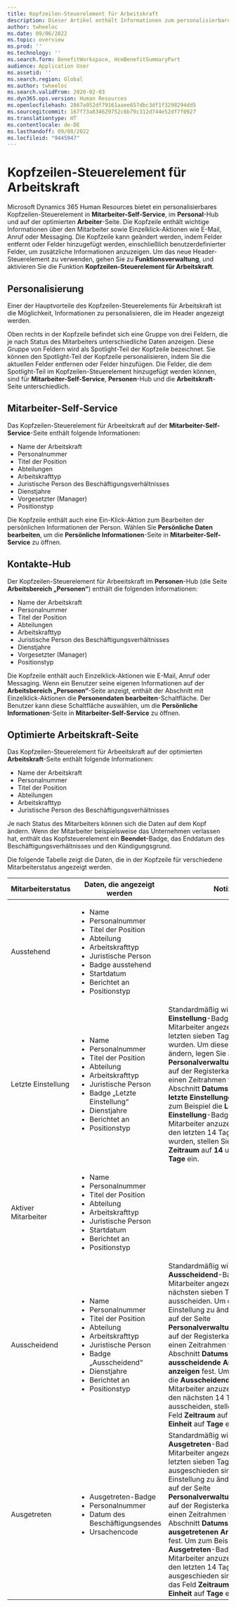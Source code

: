 ```yaml
---
title: Kopfzeilen-Steuerelement für Arbeitskraft
description: Dieser Artikel enthält Informationen zum personalisierbaren Header-Steuerelement im Mitarbeiter-Self-Service, im Hub „Personen“ und auf der Seite „Arbeiter“ in Microsoft Dynamics 365 Human Resources.
author: twheeloc
ms.date: 09/06/2022
ms.topic: overview
ms.prod: ''
ms.technology: ''
ms.search.form: BenefitWorkspace, HcmBenefitSummaryPart
audience: Application User
ms.assetid: ''
ms.search.region: Global
ms.author: twheeloc
ms.search.validFrom: 2020-02-03
ms.dyn365.ops.version: Human Resources
ms.openlocfilehash: 2867a952df79161aaee657dbc3df1f3298294dd5
ms.sourcegitcommit: 167f73a834629752c6b79c312d744e52df7f0927
ms.translationtype: HT
ms.contentlocale: de-DE
ms.lasthandoff: 09/08/2022
ms.locfileid: "9445947"
---
```

# <a name="worker-header-control"></a>Kopfzeilen-Steuerelement für Arbeitskraft

Microsoft Dynamics 365 Human Resources bietet ein personalisierbares Kopfzeilen-Steuerelement in **Mitarbeiter-Self-Service**, im **Personal**-Hub und auf der optimierten **Arbeiter**-Seite. Die Kopfzeile enthält wichtige Informationen über den Mitarbeiter sowie Einzelklick-Aktionen wie E-Mail, Anruf oder Messaging. Die Kopfzeile kann geändert werden, indem Felder entfernt oder Felder hinzugefügt werden, einschließlich benutzerdefinierter Felder, um zusätzliche Informationen anzuzeigen. Um das neue Header-Steuerelement zu verwenden, gehen Sie zu **Funktionsverwaltung**, und aktivieren Sie die Funktion **Kopfzeilen-Steuerelement für Arbeitskraft**.

## <a name="personalization"></a>Personalisierung

Einer der Hauptvorteile des Kopfzeilen-Steuerelements für Arbeitskraft ist die Möglichkeit, Informationen zu personalisieren, die im Header angezeigt werden.

Oben rechts in der Kopfzeile befindet sich eine Gruppe von drei Feldern, die je nach Status des Mitarbeiters unterschiedliche Daten anzeigen. Diese Gruppe von Feldern wird als Spotlight-Teil der Kopfzeile bezeichnet. Sie können den Spotlight-Teil der Kopfzeile personalisieren, indem Sie die aktuellen Felder entfernen oder Felder hinzufügen. Die Felder, die dem Spotlight-Teil im Kopfzeilen-Steuerelement hinzugefügt werden können, sind für **Mitarbeiter-Self-Service**, **Personen**-Hub und die **Arbeitskraft**-Seite unterschiedlich.

## <a name="employee-self-service"></a>Mitarbeiter-Self-Service

Das Kopfzeilen-Steuerelement für Arbeeitskraft auf der **Mitarbeiter-Self-Service**-Seite enthält folgende Informationen:

- Name der Arbeitskraft
- Personalnummer
- Titel der Position
- Abteilungen
- Arbeitskrafttyp
- Juristische Person des Beschäftigungsverhältnisses
- Dienstjahre
- Vorgesetzter (Manager)
- Positionstyp

Die Kopfzeile enthält auch eine Ein-Klick-Aktion zum Bearbeiten der persönlichen Informationen der Person. Wählen Sie **Persönliche Daten bearbeiten**, um die **Persönliche Informationen**-Seite in **Mitarbeiter-Self-Service** zu öffnen.

## <a name="people-hub"></a>Kontakte-Hub

Der Kopfzeilen-Steuerelement für Arbeeitskraft im **Personen**-Hub (die Seite **Arbeitsbereich „Personen“**) enthält die folgenden Informationen:

- Name der Arbeitskraft
- Personalnummer
- Titel der Position
- Abteilungen
- Arbeitskrafttyp
- Juristische Person des Beschäftigungsverhältnisses
- Dienstjahre
- Vorgesetzter (Manager)
- Positionstyp

Die Kopfzeile enthält auch Einzelklick-Aktionen wie E-Mail, Anruf oder Messaging. Wenn ein Benutzer seine eigenen Informationen auf der **Arbeitsbereich „Personen“**-Seite anzeigt, enthält der Abschnitt mit Einzelklick-Aktionen die **Personendaten bearbeiten**-Schaltfläche. Der Benutzer kann diese Schaltfläche auswählen, um die **Persönliche Informationen**-Seite in **Mitarbeiter-Self-Service** zu öffnen.

## <a name="streamlined-worker-page"></a>Optimierte Arbeitskraft-Seite

Das Kopfzeilen-Steuerelement für Arbeeitskraft auf der optimierten **Arbeitskraft**-Seite enthält folgende Informationen:

- Name der Arbeitskraft
- Personalnummer
- Titel der Position
- Abteilungen
- Arbeitskrafttyp
- Juristische Person des Beschäftigungsverhältnisses

Je nach Status des Mitarbeiters können sich die Daten auf dem Kopf ändern. Wenn der Mitarbeiter beispielsweise das Unternehmen verlassen hat, enthält das Kopfsteuerelement ein **Beendet**-Badge, das Enddatum des Beschäftigungsverhältnisses und den Kündigungsgrund.

Die folgende Tabelle zeigt die Daten, die in der Kopfzeile für verschiedene Mitarbeiterstatus angezeigt werden.

| Mitarbeiterstatus | Daten, die angezeigt werden | Notiz |
|-----------------|--------------------|------|
| Ausstehend | <ul><li>Name</li><li>Personalnummer</li><li>Titel der Position</li><li>Abteilung</li><li>Arbeitskrafttyp</li><li>Juristische Person</li><li>Badge ausstehend</li><li>Startdatum</li><li>Berichtet an</li><li>Positionstyp</li></ul> | |
| Letzte Einstellung | <ul><li>Name</li><li>Personalnummer</li><li>Titel der Position</li><li>Abteilung</li><li>Arbeitskrafttyp</li><li>Juristische Person</li><li>Badge „Letzte Einstellung“</li><li>Dienstjahre</li><li>Berichtet an</li><li>Positionstyp</li></ul> | Standardmäßig wird die **Letzte Einstellung**-Badge für Mitarbeiter angezeigt, die in den letzten sieben Tagen eingestellt wurden. Um diese Einstellung zu ändern, legen Sie auf der Seite **Personalverwaltungsparameter** auf der Registerkarte **Allgemein** einen Zeitrahmen für den Abschnitt **Datumsbereich für letzte Einstellungen** fest. Um zum Beispiel die **Letzte Einstellung**-Badge der Mitarbeiter anzuzeigen, die in den letzten 14 Tagen eingestellt wurden, stellen Sie das Feld **Zeitraum** auf **14** und **Einheit** auf **Tage** ein. |
| Aktiver Mitarbeiter | <ul><li>Name</li><li>Personalnummer</li><li>Titel der Position</li><li>Abteilung</li><li>Arbeitskrafttyp</li><li>Juristische Person</li><li>Startdatum</li><li>Berichtet an</li><li>Positionstyp</li></ul> | |
| Ausscheidend | <ul><li>Name</li><li>Personalnummer</li><li>Titel der Position</li><li>Abteilung</li><li>Arbeitskrafttyp</li><li>Juristische Person</li><li>Badge „Ausscheidend“</li><li>Dienstjahre</li><li>Berichtet an</li><li>Positionstyp</li></ul> | Standardmäßig wird die **Ausscheidend**-Badge für Mitarbeiter angezeigt, die in den nächsten sieben Tagen ausscheiden. Um diese Einstellung zu ändern, legen Sie auf der Seite **Personalverwaltungsparameter** auf der Registerkarte **Allgemein** einen Zeitrahmen für den Abschnitt **Datumsbereich für ausscheidende Arbeitskräfte anzeigen** fest. Um zum Beispiel die **Ausscheidend**-Badge der Mitarbeiter anzuzeigen, die in den nächsten 14 Tagen ausscheiden, stellen Sie das Feld **Zeitraum** auf **14** und **Einheit** auf **Tage** ein. |
| Ausgetreten | <ul><li>Ausgetreten-Badge</li><li>Personalnummer</li><li>Datum des Beschäftigungsendes</li><li>Ursachencode</li></ul> | Standardmäßig wird die **Ausgetreten**-Badge für Mitarbeiter angezeigt, die in den letzten sieben Tagen ausgeschieden sind. Um diese Einstellung zu ändern, legen Sie auf der Seite **Personalverwaltungsparameter** auf der Registerkarte **Allgemein** einen Zeitrahmen für den Abschnitt **Datumsbereich der ausgetretenen Arbeitskräfte** fest. Um zum Beispiel die **Ausgetreten**-Badge der Mitarbeiter anzuzeigen, die in den letzten 14 Tagen ausgeschieden sind, stellen Sie das Feld **Zeitraum** auf **14** und **Einheit** auf **Tage** ein. |
